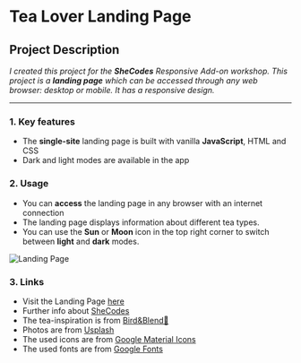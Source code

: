 # Tea Lover Landing Page

## Project Description

*I created this project for the **SheCodes** Responsive Add-on workshop. This project is a **landing page** which can be accessed through any web browser: desktop or mobile. It has a responsive design.*

---

### 1. Key features

- The **single-site** landing page is built with vanilla **JavaScript**, HTML and CSS
- Dark and light modes are available in the app

### 2. Usage

- You can **access** the landing page in any browser with an internet connection
- The landing page displays information about different tea types.
- You can use the **Sun** or **Moon** icon in the top right corner to switch between **light** and **dark** modes.

![Landing Page](/src/Screenshot.jpg)

### 3. Links

- Visit the Landing Page [here](https://papaya-salamander-497ddc.netlify.app/)
- Further info about [SheCodes](https://www.shecodes.io/)
- The tea-inspiration is from [Bird&Blend💙](https://www.birdandblendtea.com/)
- Photos are from [Usplash](https://unsplash.com/)
- The used icons are from [Google Material Icons](https://developers.google.com/fonts/docs/material_icons)
- The used fonts are from [Google Fonts](https://fonts.google.com/)
